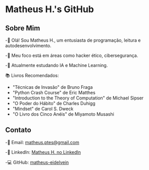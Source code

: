 # Matheus H.'s GitHub

## Sobre Mim

-👋 Olá! Sou Matheus H., um entusiasta de programação, leitura e autodesenvolvimento.

-🎯 Meu foco está em áreas como hacker ético, cibersegurança.

-🚀 Atualmente estudando IA e Machine Learning.

📚 Livros Recomendados:

- "Técnicas de Invasão" de Bruno Fraga
- "Python Crash Course" de Eric Matthes
- "Introduction to the Theory of Computation" de Michael Sipser
- "O Poder do Hábito" de Charles Duhigg
- "Mindset" de Carol S. Dweck
- "O Livro dos Cinco Anéis" de Miyamoto Musashi


## Contato

-📧 Email: [matheus.ptes@gmail.com](mailto:matheus.ptes@gmail.com)

-🔗 LinkedIn: [Matheus H. no LinkedIn](https://www.linkedin.com/in/matheus-henrique-7b2689240/)

-💻 GitHub: [matheus-eidelvein](https://github.com/matheus-eidelvein)
